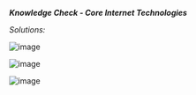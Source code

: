 ***Knowledge Check - Core Internet Technologies***

_Solutions:_

![image](https://user-images.githubusercontent.com/107066424/211385128-92d2f1af-9f34-4af6-b140-5c36c39a32e1.png)

![image](https://user-images.githubusercontent.com/107066424/211385199-087618d3-046c-4a16-b12f-885c0e1b4e14.png)

![image](https://user-images.githubusercontent.com/107066424/211385245-829180e3-10c2-4e5b-ab8c-0420a2459d43.png)
